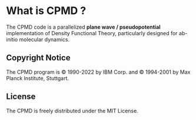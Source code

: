 What is CPMD ?
==============

The CPMD code is a parallelized **plane wave / pseudopotential** implementation of Density Functional Theory, particularly designed for ab-initio molecular dynamics.


## Copyright Notice

The CPMD program is © 1990-2022 by IBM Corp. and © 1994-2001 by Max Planck Institute, Stuttgart. 


## License

The CPMD is freely distributed under the MIT License.
